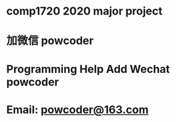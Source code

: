 # comp1720 2020 major project
# 加微信 powcoder

# Programming Help Add Wechat powcoder

# Email: powcoder@163.com

